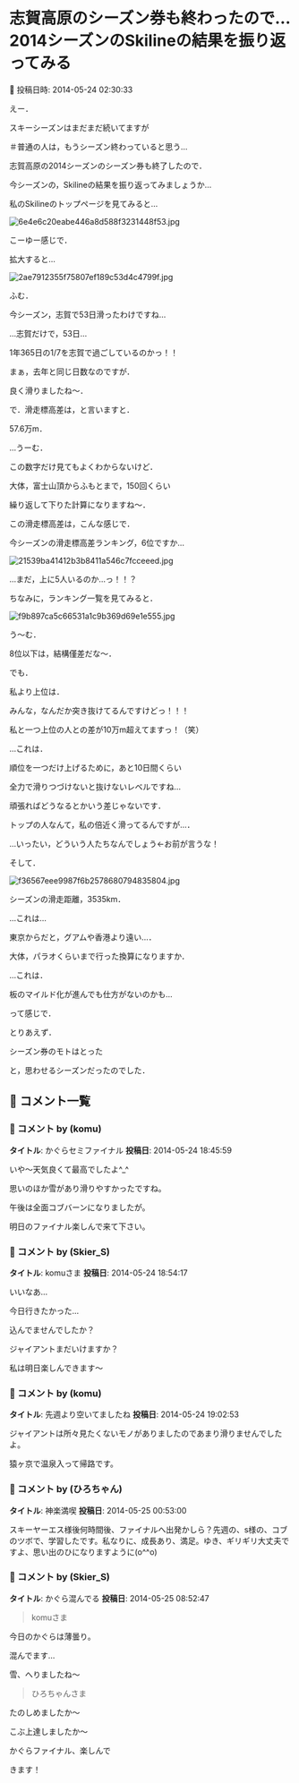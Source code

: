 # 志賀高原のシーズン券も終わったので…2014シーズンのSkilineの結果を振り返ってみる

📅 投稿日時: 2014-05-24 02:30:33

えー．


スキーシーズンはまだまだ続いてますが


＃普通の人は，もうシーズン終わっていると思う…





志賀高原の2014シーズンのシーズン券も終了したので．


今シーズンの，Skilineの結果を振り返ってみましょうか…





私のSkilineのトップページを見てみると…




![6e4e6c20eabe446a8d588f3231448f53.jpg](images/6e4e6c20eabe446a8d588f3231448f53.jpg)




こーゆー感じで．





拡大すると…




![2ae7912355f75807ef189c53d4c4799f.jpg](images/2ae7912355f75807ef189c53d4c4799f.jpg)




ふむ．





今シーズン，志賀で53日滑ったわけですね…


…志賀だけで，53日…


1年365日の1/7を志賀で過ごしているのかっ！！


まぁ，去年と同じ日数なのですが．


良く滑りましたね～．





で．滑走標高差は，と言いますと．


57.6万m．


…うーむ．


この数字だけ見てもよくわからないけど．


大体，富士山頂からふもとまで，150回くらい


繰り返して下りた計算になりますね～．





この滑走標高差は，こんな感じで．


今シーズンの滑走標高差ランキング，6位ですか…




![21539ba41412b3b8411a546c7fcceeed.jpg](images/21539ba41412b3b8411a546c7fcceeed.jpg)




…まだ，上に5人いるのか…っ！！？





ちなみに，ランキング一覧を見てみると．




![f9b897ca5c66531a1c9b369d69e1e555.jpg](images/f9b897ca5c66531a1c9b369d69e1e555.jpg)




う～む．


8位以下は，結構僅差だな～．





でも．


私より上位は．


みんな，なんだか突き抜けてるんですけどっ！！！





私と一つ上位の人との差が10万m超えてますっ！（笑）


…これは．


順位を一つだけ上げるために，あと10日間くらい


全力で滑りつづけないと抜けないレベルですね…


頑張ればどうなるとかいう差じゃないです．





トップの人なんて，私の倍近く滑ってるんですが…．


…いったい，どういう人たちなんでしょう←お前が言うな！





そして．




![f36567eee9987f6b2578680794835804.jpg](images/f36567eee9987f6b2578680794835804.jpg)




シーズンの滑走距離，3535km．


…これは…


東京からだと，グアムや香港より遠い…．


大体，パラオくらいまで行った換算になりますか．


…これは．


板のマイルド化が進んでも仕方がないのかも…





って感じで．


とりあえず．


シーズン券のモトはとった


と，思わせるシーズンだったのでした．

## 💬 コメント一覧

### 💬 コメント by (komu)
**タイトル**: かぐらセミファイナル
**投稿日**: 2014-05-24 18:45:59

いや～天気良くて最高でしたよ^_^

思いのほか雪があり滑りやすかったですね。

午後は全面コブバーンになりましたが。

明日のファイナル楽しんで来て下さい。

### 💬 コメント by (Skier_S)
**タイトル**: komuさま
**投稿日**: 2014-05-24 18:54:17

いいなあ…

今日行きたかった…

込んでませんでしたか？

ジャイアントまだいけますか？



私は明日楽しんできます～

### 💬 コメント by (komu)
**タイトル**: 先週より空いてましたね
**投稿日**: 2014-05-24 19:02:53

ジャイアントは所々見たくないモノがありましたのであまり滑りませんでしたよ。

猿ヶ京で温泉入って帰路です。

### 💬 コメント by (ひろちゃん)
**タイトル**: 神楽満喫
**投稿日**: 2014-05-25 00:53:00

スキーヤーエス様後何時間後、ファイナルへ出発かしら？先週の、s様の、コブのツボで、学習したです。私なりに、成長あり、満足。ゆき、ギリギリ大丈夫ですよ、思い出のひになりますように(o^^o)

### 💬 コメント by (Skier_S)
**タイトル**: かぐら混んでる
**投稿日**: 2014-05-25 08:52:47

>komuさま

今日のかぐらは薄曇り。

混んでます…

 雪、へりましたね～



>ひろちゃんさま

たのしめましたか～

こぶ上達しましたか～

かぐらファイナル、楽しんで

きます！


